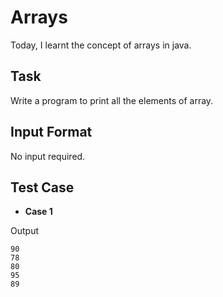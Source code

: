 # Arrays
Today, I learnt the concept of arrays in java.

## Task
Write a program to print all the elements of array.

## Input Format
No input required.

## Test Case
* **Case 1**

Output
```
90
78
80
95
89
```
